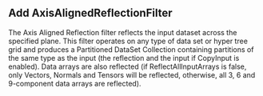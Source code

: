 ## Add AxisAlignedReflectionFilter

The Axis Aligned Reflection filter reflects the input dataset across the specified plane.
This filter operates on any type of data set or hyper tree grid and produces a Partitioned DataSet Collection containing partitions of the same type as the input (the reflection and the input if CopyInput is enabled).
Data arrays are also reflected (if ReflectAllInputArrays is false, only Vectors, Normals and Tensors will be reflected, otherwise, all 3, 6 and 9-component data arrays are reflected).
